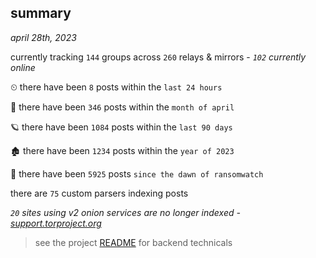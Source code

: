 
## summary
_april 28th, 2023_

currently tracking `144` groups across `260` relays & mirrors - _`102` currently online_

⏲ there have been `8` posts within the `last 24 hours`

🦈 there have been `346` posts within the `month of april`

🪐 there have been `1084` posts within the `last 90 days`

🏚 there have been `1234` posts within the `year of 2023`

🦕 there have been `5925` posts `since the dawn of ransomwatch`

there are `75` custom parsers indexing posts

_`20` sites using v2 onion services are no longer indexed - [support.torproject.org](https://support.torproject.org/onionservices/v2-deprecation/)_

> see the project [README](https://github.com/joshhighet/ransomwatch#ransomwatch--) for backend technicals
